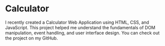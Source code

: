 # Calculator
I recently created a Calculator Web Application using HTML, CSS, and JavaScript. This project helped me understand the fundamentals of DOM manipulation, event handling, and user interface design. You can check out the project on my GitHub.
